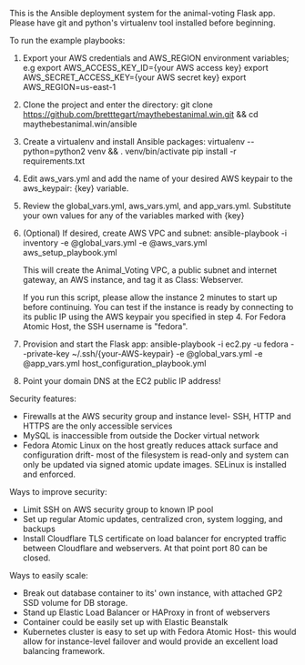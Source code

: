 This is the Ansible deployment system for the animal-voting Flask app.
Please have git and python's virtualenv tool installed before beginning.

To run the example playbooks:
1) Export your AWS credentials and AWS_REGION environment variables; e.g
  export AWS_ACCESS_KEY_ID={your AWS access key}
  export AWS_SECRET_ACCESS_KEY={your AWS secret key}
  export AWS_REGION=us-east-1

2) Clone the project and enter the directory:
  git clone https://github.com/bretttegart/maythebestanimal.win.git && cd maythebestanimal.win/ansible

3) Create a virtualenv and install Ansible packages:
  virtualenv --python=python2 venv && . venv/bin/activate
  pip install -r requirements.txt

4) Edit aws_vars.yml and add the name of your desired AWS keypair to the aws_keypair: {key} variable.

4) Review the global_vars.yml, aws_vars.yml, and app_vars.yml. Substitute your own values for any of the variables marked with {key}

5) (Optional) If desired, create AWS VPC and subnet:
    ansible-playbook -i inventory -e @global_vars.yml -e @aws_vars.yml aws_setup_playbook.yml

    This will create the Animal_Voting VPC, a public subnet and internet gateway, an AWS instance, and tag it as Class: Webserver.

    If you run this script, please allow the instance 2 minutes to start up before continuing. You can test if the instance is ready by connecting to its public IP using the AWS keypair you specified in step 4. For Fedora Atomic Host, the SSH username is "fedora".

6) Provision and start the Flask app:
    ansible-playbook -i ec2.py -u fedora --private-key ~/.ssh/{your-AWS-keypair} -e @global_vars.yml -e @app_vars.yml host_configuration_playbook.yml

7) Point your domain DNS at the EC2 public IP address!


Security features:
- Firewalls at the AWS security group and instance level- SSH, HTTP and HTTPS are the only accessible services
- MySQL is inaccessible from outside the Docker virtual network
- Fedora Atomic Linux on the host greatly reduces attack surface and configuration drift- most of the filesystem is read-only and system can only be updated via signed atomic update images. SELinux is installed and enforced.

Ways to improve security:
- Limit SSH on AWS security group to known IP pool
- Set up regular Atomic updates, centralized cron, system logging, and backups
- Install Cloudflare TLS certificate on load balancer for encrypted traffic between Cloudflare and webservers. At that point port 80 can be closed.

Ways to easily scale:
- Break out database container to its' own instance, with attached GP2 SSD volume for DB storage.
- Stand up Elastic Load Balancer or HAProxy in front of webservers
- Container could be easily set up with Elastic Beanstalk
- Kubernetes cluster is easy to set up with Fedora Atomic Host- this would allow for instance-level failover and would provide an excellent load balancing framework.

